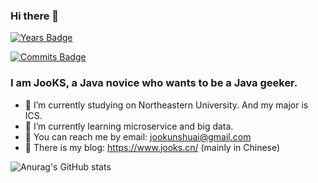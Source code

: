 ### Hi there 👋

[![Years Badge](https://badges.pufler.dev/years/JooKS-me)](https://badges.pufler.dev)

[![Commits Badge](https://badges.pufler.dev/commits/monthly/JooKS-me)](https://badges.pufler.dev)

### I am JooKS, a Java novice who wants to be a Java geeker.

- 🔭 I’m currently studying on Northeastern University. And my major is ICS.
- 🌱 I’m currently learning microservice and big data.
- 💬 You can reach me by email: jookunshuai@gmail.com
- 👯 There is my blog: https://www.jooks.cn/ (mainly in Chinese)

![Anurag's GitHub stats](https://github-readme-stats.vercel.app/api?username=JooKS-me&show_icons=true&theme=buefy&hide=stars&count_private=true)
